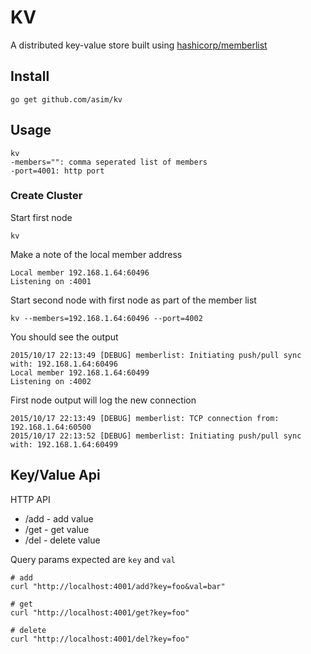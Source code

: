 # KV

A distributed key-value store built using [hashicorp/memberlist](https://github.com/hashicorp/memberlist)

## Install

```shell
go get github.com/asim/kv
```

## Usage

```shell
kv
-members="": comma seperated list of members
-port=4001: http port
```

### Create Cluster

Start first node
```shell
kv
```

Make a note of the local member address
```
Local member 192.168.1.64:60496
Listening on :4001
```

Start second node with first node as part of the member list
```shell
kv --members=192.168.1.64:60496 --port=4002
```

You should see the output
```
2015/10/17 22:13:49 [DEBUG] memberlist: Initiating push/pull sync with: 192.168.1.64:60496
Local member 192.168.1.64:60499
Listening on :4002
```

First node output will log the new connection
```shell
2015/10/17 22:13:49 [DEBUG] memberlist: TCP connection from: 192.168.1.64:60500
2015/10/17 22:13:52 [DEBUG] memberlist: Initiating push/pull sync with: 192.168.1.64:60499
```

## Key/Value Api

HTTP API
- /add - add value
- /get - get value
- /del - delete value

Query params expected are `key` and `val`

```shell
# add
curl "http://localhost:4001/add?key=foo&val=bar"

# get
curl "http://localhost:4001/get?key=foo"

# delete
curl "http://localhost:4001/del?key=foo"
```

